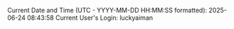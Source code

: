 Current Date and Time (UTC - YYYY-MM-DD HH:MM:SS formatted): 2025-06-24 08:43:58
Current User's Login: luckyaiman
